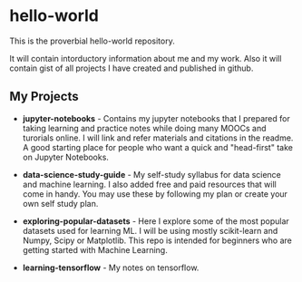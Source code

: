 # hello-world
This is the proverbial hello-world repository.

It will contain intorductory information about me and my work. Also it will contain gist of all projects I have created and published in github.

## My Projects

* **jupyter-notebooks** - Contains my jupyter notebooks that I prepared for taking learning and practice notes while doing many MOOCs and turorials online. I will link and refer materials and citations in the readme. A good starting place for people who want a quick and "head-first" take on Jupyter Notebooks.

* **data-science-study-guide** - My self-study syllabus for data science and machine learning. I also added free and paid resources that will come in handy. You may use these by following my plan or create your own self study plan.

* **exploring-popular-datasets** - Here I explore some of the most popular datasets used for learning ML. I will be using mostly scikit-learn and Numpy, Scipy or Matplotlib. This repo is intended for beginners who are getting started with Machine Learning.

* **learning-tensorflow** - My notes on tensorflow.

